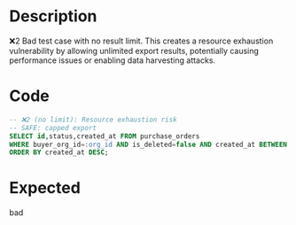 # Description
❌2 Bad test case with no result limit. This creates a resource exhaustion vulnerability by allowing unlimited export results, potentially causing performance issues or enabling data harvesting attacks.

# Code
```sql
-- ❌2 (no limit): Resource exhaustion risk
-- SAFE: capped export
SELECT id,status,created_at FROM purchase_orders
WHERE buyer_org_id=:org_id AND is_deleted=false AND created_at BETWEEN :from AND :to
ORDER BY created_at DESC;
```

# Expected
bad